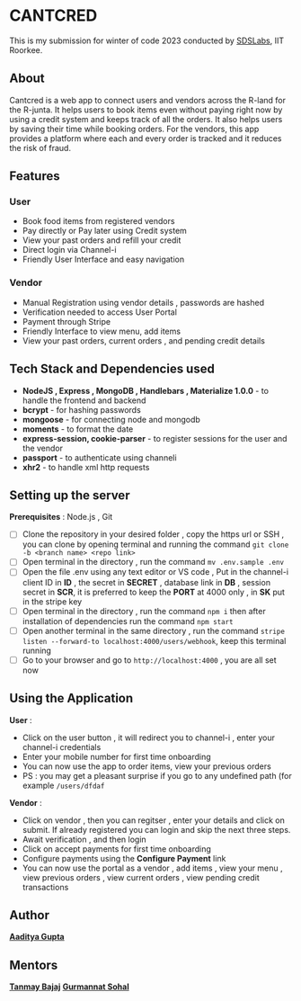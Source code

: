 # CANTCRED 

This is my submission for winter of code 2023 conducted by [SDSLabs](https://github.com/sdslabs), IIT Roorkee.

## About

Cantcred is a web app to connect users and vendors across the R-land for the R-junta. It helps users to book items even without paying right now by using a credit system and keeps track of all the orders. It also helps users by saving their time while booking orders. For the vendors, this app provides a platform where each and every order is tracked and it reduces the risk of fraud.

## Features

 ### User 
 - Book food items from registered vendors 
 - Pay directly or Pay later using Credit system 
 - View your past orders and refill your credit 
 - Direct login via Channel-i 
 - Friendly User Interface and easy navigation 
### Vendor 
- Manual Registration using vendor details , passwords are hashed 
- Verification needed to access User Portal
- Payment through Stripe 
- Friendly Interface to view menu, add items
- View your past orders, current orders , and pending credit details 

##  Tech Stack and Dependencies used 

- **NodeJS , Express , MongoDB , Handlebars , Materialize 1.0.0**  - to handle the frontend and backend
- **bcrypt** - for hashing passwords
- **mongoose** - for connecting node and mongodb
- **moments** - to format the date 
- **express-session, cookie-parser** - to register sessions for the user and the vendor
- **passport** - to authenticate using channeli 
- **xhr2** - to handle xml http requests 

## Setting up the server 

 **Prerequisites** :  Node.js , Git 
 - [ ]  Clone the repository in your desired folder , copy the https url or SSH , you can clone by opening terminal and running the command ` git clone -b <branch name> <repo link> ` 
 - [ ] Open terminal in the directory , run the command  `mv .env.sample .env`
 - [ ]  Open the file .env using any text editor or VS code ,  Put in the channel-i client ID  in **ID** , the secret in **SECRET** , database link in **DB** , session secret in **SCR**, it is preferred to keep the **PORT** at 4000 only , in **SK** put in the stripe key
 - [ ] Open terminal in the directory , run the command `npm i` then after installation of dependencies run the command  `npm start` 
 - [ ] Open another terminal in the same directory , run the command 
 `stripe listen --forward-to localhost:4000/users/webhook`, keep this terminal running
- [ ] Go to your browser and go to `http://localhost:4000` , you are all set now

## Using the Application 

**User** : 

 - Click on the user button , it will redirect you to channel-i , enter your channel-i  credentials 
 - Enter your mobile number for first time onboarding 
 - You can now use the app to order items, view your previous orders 
 - PS : you may get a pleasant surprise if you go to any undefined path (for example `/users/dfdaf`

**Vendor** :  

- Click on vendor , then you can regitser , enter your details and click on submit. If already registered you can login and skip the next three steps.
- Await verification , and then login
- Click on accept payments for first time onboarding
- Configure payments using the **Configure Payment** link 
- You can now use the portal as a vendor , add items , view your menu , view previous orders , view current orders , view pending credit transactions

## Author
**[Aaditya Gupta](https://github.com/Aaditya-G)**

## Mentors 
**[Tanmay Bajaj](https://github.com/Frey0-0)**
**[Gurmannat Sohal](https://github.com/itsgurmannatsohal)**


